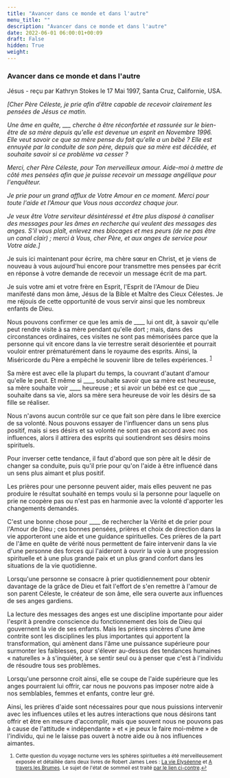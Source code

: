 ```yaml
---
title: "Avancer dans ce monde et dans l'autre"
menu_title: ""
description: "Avancer dans ce monde et dans l'autre"
date: 2022-06-01 06:00:01+00:09
draft: False
hidden: True
weight:
---
```

### Avancer dans ce monde et dans l'autre

Jésus - reçu par Kathryn Stokes le 17 Mai 1997, Santa Cruz, Californie, USA.

*[Cher Père Céleste, je prie afin d’être capable de recevoir clairement les pensées de Jésus ce matin.*

*Une âme en quête, ___ cherche à être réconfortée et rassurée sur le bien-être de sa mère depuis qu'elle est devenue un esprit en Novembre 1996. Elle veut savoir ce que sa mère pense du fait qu'elle a un bébé ? Elle est ennuyée par la conduite de son père, depuis que sa mère est décédée, et souhaite savoir si ce problème va cesser ?*

*Merci, cher Père Céleste, pour Ton merveilleux amour. Aide-moi à mettre de côté mes pensées afin que je puisse recevoir un message angélique pour l'enquêteur.*

*Je prie pour un grand afflux de Votre Amour en ce moment. Merci pour toute l'aide et l'Amour que Vous nous accordez chaque jour.*

*Je veux être Votre serviteur désintéressé et être plus disposé à canaliser des messages pour les âmes en recherche qui veulent des messages des anges. S'il vous plaît, enlevez mes blocages et mes peurs (de ne pas être un canal clair) ; merci à Vous, cher Père, et aux anges de service pour Votre aide.]*

Je suis ici maintenant pour écrire, ma chère sœur en Christ, et je viens de nouveau à vous aujourd'hui encore pour transmettre mes pensées par écrit en réponse à votre demande de recevoir un message écrit de ma part.

Je suis votre ami et votre frère en Esprit, l'Esprit de l'Amour de Dieu manifesté dans mon âme, Jésus de la Bible et Maître des Cieux Célestes. Je me réjouis de cette opportunité de vous servir ainsi que les nombreux enfants de Dieu.

Nous pouvons confirmer ce que les amis de ____ lui ont dit, à savoir qu'elle peut rendre visite à sa mère pendant qu'elle dort ; mais, dans des circonstances ordinaires, ces visites ne sont pas mémorisées parce que la personne qui vit encore dans la vie terrestre serait désorientée et pourrait vouloir entrer prématurément dans le royaume des esprits. Ainsi, la Miséricorde du Père a empêché le souvenir libre de telles expériences. <sup id="a1">[1](#f1)</sup>

Sa mère est avec elle la plupart du temps, la couvrant d'autant d'amour qu'elle le peut. Et même si ____ souhaite savoir que sa mère est heureuse, sa mère souhaite voir ____ heureuse ; et si avoir un bébé est ce que ____ souhaite dans sa vie, alors sa mère sera heureuse de voir les désirs de sa fille se réaliser.

Nous n'avons aucun contrôle sur ce que fait son père dans le libre exercice de sa volonté. Nous pouvons essayer de l'influencer dans un sens plus positif, mais si ses désirs et sa volonté ne sont pas en accord avec nos influences, alors il attirera des esprits qui soutiendront ses désirs moins spirituels.

Pour inverser cette tendance, il faut d'abord que son père ait le désir de changer sa conduite, puis qu'il prie pour qu'on l'aide à être influencé dans un sens plus aimant et plus positif.

Les prières pour une personne peuvent aider, mais elles peuvent ne pas produire le résultat souhaité en temps voulu si la personne pour laquelle on prie ne coopère pas ou n'est pas en harmonie avec la volonté d'apporter les changements demandés.

C'est une bonne chose pour ____ de rechercher la Vérité et de prier pour l'Amour de Dieu ; ces bonnes pensées, prières et choix de direction dans la vie apporteront une aide et une guidance spirituelles. Ces prières de la part de l'âme en quête de vérité nous permettent de faire intervenir dans la vie d'une personne des forces qui l'aideront à ouvrir la voie à une progression spirituelle et à une plus grande paix et un plus grand confort dans les situations de la vie quotidienne.

Lorsqu'une personne se consacre à prier quotidiennement pour obtenir davantage de la grâce de Dieu et fait l'effort de s'en remettre à l'amour de son parent Céleste, le créateur de son âme, elle sera ouverte aux influences de ses anges gardiens.

La lecture des messages des anges est une discipline importante pour aider l'esprit à prendre conscience du fonctionnement des lois de Dieu qui gouvernent la vie de ses enfants. Mais les prières sincères d'une âme contrite sont les disciplines les plus importantes qui apportent la transformation, qui amènent dans l'âme une puissance supérieure pour surmonter les faiblesses, pour s'élever au-dessus des tendances humaines « naturelles » à s'inquiéter, à se sentir seul ou à penser que c'est à l'individu de résoudre tous ses problèmes.

Lorsqu'une personne croit ainsi, elle se coupe de l'aide supérieure que les anges pourraient lui offrir, car nous ne pouvons pas imposer notre aide à nos semblables, femmes et enfants, contre leur gré.

Ainsi, les prières d'aide sont nécessaires pour que nous puissions intervenir avec les influences utiles et les autres interactions que nous désirons tant offrir et être en mesure d'accomplir, mais que souvent nous ne pouvons pas à cause de l'attitude « indépendante » et « je peux le faire moi-même » de l'individu, qui ne le laisse pas ouvert à notre aide ou à nos influences aimantes.
<small>

1. <large id="f1"> Cette question du voyage nocturne vers les sphères spirituelles a été merveilleusement exposée et détaillée dans deux livres de Robert James Lees : [La vie Elyséenne](/7-fr-life-after-death/7-5-2-fr-extract-from-the-life-elysian/) et [A travers les  Brumes](/7-fr-life-after-death/7-5-1-fr-extract-from-through-the-mists/). Le sujet de l'état de sommeil est traité [par le lien ci-contre](/7-fr-life-after-death/7-5-fr-what-happens-when-we-sleep/).[↩](#a1)
